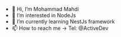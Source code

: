 - 👋 Hi, I’m Mohammad Mahdi
- 👀 I’m interested in NodeJs
- 🌱 I’m currently learning NestJs framework
- 📫 How to reach me -> Tel: @ActiveDev

<!---
ActiveDev1/ActiveDev1 is a ✨ special ✨ repository because its `README.md` (this file) appears on your GitHub profile.
You can click the Preview link to take a look at your changes.
--->
